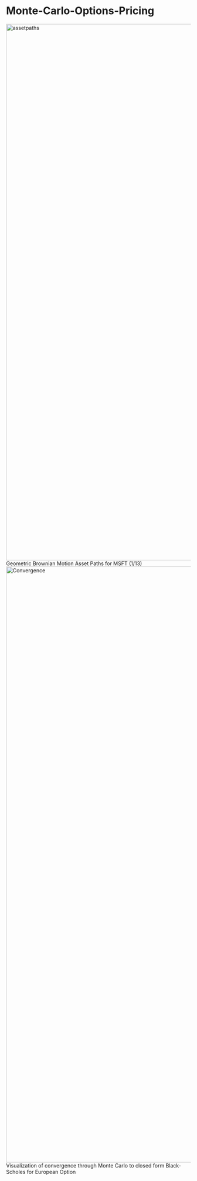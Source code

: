 # Monte-Carlo-Options-Pricing

<img width="1459" alt="assetpaths" src="https://github.com/user-attachments/assets/aaa8168c-87bc-46b8-89f2-4665ef588e28" />
Geometric Brownian Motion Asset Paths for MSFT (1/13)


<img width="1621" alt="Convergence" src="https://github.com/user-attachments/assets/6f344d9b-b88a-4573-9025-cbb93f3c81ee" />
Visualization of convergence through Monte Carlo to closed form Black-Scholes for European Option
